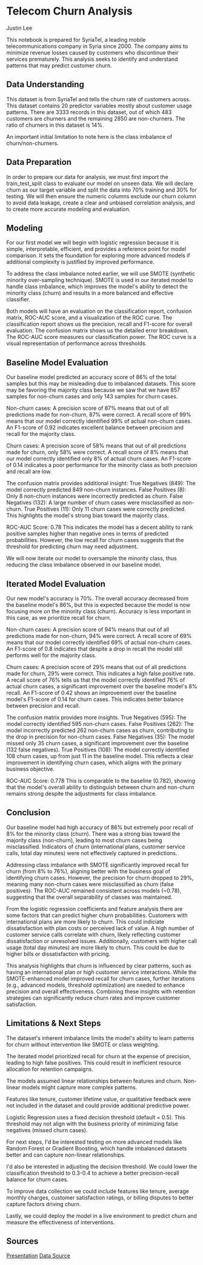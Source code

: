 
# Telecom Churn Analysis

Justin Lee

This notebook is prepared for SyriaTel, a leading mobile telecommunications company in Syria since 2000. The company aims to minimize revenue losses caused by customers who discontinue their services prematurely. This analysis seeks to identify and understand patterns that may predict customer churn.

## Data Understanding
This dataset is from SyriaTel and tells the churn rate of customers across. This dataset contains 20 predictor variables mostly about customer usage patterns. There are 3333 records in this dataset, out of which 483 customers are churners and the remaining 2850 are non-churners. The ratio of churners in this dataset is 14%.

An important initial limitation to note here is the class imbalance of churn/non-churners.
## Data Preparation
In order to prepare our data for analysis, we must first import the train_test_split class to evaluate our model on unseen data. We will declare churn as our target variable and split the data into 70% training and 30% for testing. We will then ensure the numeric columns exclude our churn column to avoid data leakage, create a clear and unbiased correlation analysis, and to create more accurate modeling and evaluation.
## Modeling
For our first model we will begin with logistic regression because it is simple, interpretable, efficient, and provides a reference point for model comparison. It sets the foundation for exploring more advanced models if additional complexity is justified by improved performance.

To address the class imbalance noted earlier, we will use SMOTE (synthetic minority over-sampling technique). SMOTE is used in our iterated model to handle class imbalance, which improves the model's ability to detect the minority class (churn) and results in a more balanced and effective classifier.

Both models will have an evaluation on the classification report, confusion matrix, ROC-AUC score, and a visualization of the ROC curve. The classification report shows us the precision, recall and F1-score for overall evaluation. The confusion matrix shows us the detailed error breakdown. The ROC-AUC score measures our classification power. The ROC curve is a visual representation of performance across thresholds.
## Baseline Model Evaluation
Our baseline model predicted an accuracy score of 86% of the total samples but this may be misleading due to imbalanced datasets. This score may be favoring the majority class because we saw that we have 857 samples for non-churn cases and only 143 samples for churn cases.

Non-churn cases: A precision score of 87% means that out of all predictions made for non-churn, 87% were correct. A recall score of 99% means that our model correctly identified 99% of actual non-churn cases. An F1-score of 0.92 indicates excellent balance between precision and recall for the majority class.

Churn cases: A precision score of 58% means that out of all predictions made for churn, only 58% were correct. A recall score of 8% means that our model correctly identified only 8% of actual churn cases. An F1-score of 0.14 indicates a poor performance for the minority class as both precision and recall are low.

The confusion matrix provides additional insight: True Negatives (849): The model correctly predicted 849 non-churn instances. False Positives (8): Only 8 non-churn instances were incorrectly predicted as churn. False Negatives (132): A large number of churn cases were misclassified as non-churn. True Positives (11): Only 11 churn cases were correctly predicted. This highlights the model's strong bias toward the majority class.

ROC-AUC Score: 0.78 This indicates the model has a decent ability to rank positive samples higher than negative ones in terms of predicted probabilities. However, the low recall for churn cases suggests that the threshold for predicting churn may need adjustment.

We will now iterate our model to oversample the minority class, thus reducing the class imbalance observed in our baseline model.
## Iterated Model Evaluation
Our new model's accuracy is 70%. The overall accuracy decreased from the baseline model's 86%, but this is expected because the model is now focusing more on the minority class (churn). Accuracy is less important in this case, as we prioritize recall for churn.

Non-churn cases: A precision score of 94% means that out of all predictions made for non-churn, 94% were correct. A recall score of 69% means that our model correctly identified 69% of actual non-churn cases. An F1-score of 0.8 indicates that despite a drop in recall the model still performs well for the majority class.

Churn cases: A precision score of 29% means that out of all predictions made for churn, 29% were correct. This indicates a high false positive rate. A recall score of 76% tells us that the model correctly identified 76% of actual churn cases, a significant improvement over the baseline model's 8% recall. An F1-score of 0.42 shows an improvement over the baseline model's F1-score of 0.14 for churn cases. This indicates better balance between precision and recall.

The confusion matrix provides more insights. True Negatives (595): The model correctly identified 595 non-churn cases. False Positives (262): The model incorrectly predicted 262 non-churn cases as churn, contributing to the drop in precision for non-churn cases. False Negatives (35): The model missed only 35 churn cases, a significant improvement over the baseline (132 false negatives). True Positives (108): The model correctly identified 108 churn cases, up from just 11 in the baseline model. This reflects a clear improvement in identifying churn cases, which aligns with the primary business objective.

ROC-AUC Score: 0.778 This is comparable to the baseline (0.782), showing that the model's overall ability to distinguish between churn and non-churn remains strong despite the adjustments for class imbalance.
## Conclusion
Our baseline model had high accuracy of 86% but extremely poor recall of 8% for the minority class (churn). There was a strong bias toward the majority class (non-churn), leading to most churn cases being misclassified. Indicators of churn (international plans, customer service calls, total day minutes) were not effectively captured in predictions.

Addressing class imbalance with SMOTE significantly improved recall for churn (from 8% to 76%), aligning better with the business goal of identifying churn cases. However, the precision for churn dropped to 29%, meaning many non-churn cases were misclassified as churn (false positives). The ROC-AUC remained consistent across models (~0.78), suggesting that the overall separability of classes was maintained.

From the logistic regression coefficients and feature analysis there are some factors that can predict higher churn probabilities. Customers with international plans are more likely to churn. This could indiciate dissatisfaction with plan costs or perceived lack of value. A high number of customer service calls correlate with churn, likely reflecting customer dissatisfaction or unresolved issues. Additionally, customers with higher call usage (total day minutes) are more likely to churn. This could be due to higher bills or dissatisfaction with pricing.

This analysis highlights that churn is influenced by clear patterns, such as having an international plan or high customer service interactions. While the SMOTE-enhanced model improved recall for churn cases, further iterations (e.g., advanced models, threshold optimization) are needed to enhance precision and overall effectiveness. Combining these insights with retention strategies can significantly reduce churn rates and improve customer satisfaction.
## Limitations & Next Steps
The dataset's inherent imbalance limits the model's ability to learn patterns for churn without intervention like SMOTE or class weighting.

The iterated model prioritized recall for churn at the expense of precision, leading to high false positives. This could result in inefficient resource allocation for retention campaigns.

The models assumed linear relationships between features and churn. Non-linear models might capture more complex patterns.

Features like tenure, customer lifetime value, or qualitative feedback were not included in the dataset and could provide additional predictive power.

Logistic Regression uses a fixed decision threshold (default = 0.5). This threshold may not align with the business priority of minimizing false negatives (missed churn cases).

For next steps, I'd be interested testing on more advanced models like Random Forest or Gradient Boosting, which handle imbalanced datasets better and can capture non-linear relationships.

I'd also be interested in adjusting the decision threshold. We could lower the classification threshold to 0.3-0.4 to achieve a better precision-recall balance for churn cases.

To improve data collection we could include features like tenure, average monthly charges, customer satisfaction ratings, or billing disputes to better capture factors driving churn.

Lastly, we could deploy the model in a live environment to predict churn and measure the effectiveness of interventions.

## Sources
[Presentation]([url](https://docs.google.com/presentation/d/1E7GlQ2_4VpIh27G2hbc_jzbMn7FHRnq3aiZCbCcFMA4/edit#slide=id.g3224e56f0ab_0_604))
[Data Source]([url](https://www.kaggle.com/datasets/becksddf/churn-in-telecoms-dataset/data))
